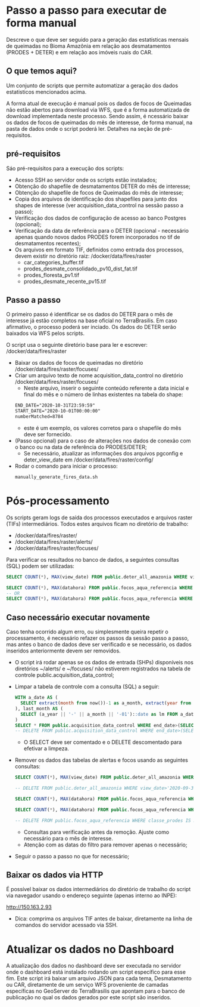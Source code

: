 # Passo a passo para executar de forma manual

Descreve o que deve ser seguido para a geração das estatísticas mensais de queimadas no Bioma Amazônia em relação aos desmatamentos (PRODES + DETER) e em relação aos imóveis ruais do CAR.

## O que temos aqui?

Um conjunto de scripts que permite automatizar a geração dos dados estatisticos mencionados acima.

A forma atual de execução é manual pois os dados de focos de Queimadas não estão abertos para download via WFS, que é a forma automatizada de download implementada neste processo. Sendo assim, é ncessário baixar os dados de focos de queimadas do mês de interesse, de forma manual, na pasta de dados onde o script poderá ler. Detalhes na seção de pré-requisitos.


## pré-requisitos

Sáo pré-requisitos para a execução dos scripts:

- Acesso SSH ao servidor onde os scripts estão instalados;
- Obtenção do shapefile de desmatamentos DETER do mês de interesse;
- Obtenção do shapefile de focos de Queimadas do mês de interesse;
- Copia dos arquivos de identificação dos shapefiles para junto dos shapes de interesse (ver acquisition_data_control na sessão passo a passo);
- Verificação dos dados de configuração de acesso ao banco Postgres (opcional);
- Verificação da data de referência para o DETER (opcional - necessário apenas quando novos dados PRODES forem incorporados no tif de desmatamentos recentes);
- Os arquivos em formato TIF, definidos como entrada dos processos, devem existir no diretório raiz: /docker/data/fires/raster
  - car_categories_buffer.tif
  - prodes_desmate_consolidado_pv10_dist_fat.tif
  - prodes_floresta_pv1.tif
  - prodes_desmate_recente_pv15.tif

## Passo a passo

O primeiro passo é identificar se os dados do DETER para o mês de interesse já estão completos na base oficial no TerraBrasilis.
Em caso afirmativo, o processo poderá ser inciado. Os dados do DETER serão baixados via WFS pelos scripts.

O script usa o seguinte diretório base para ler e escrever: /docker/data/fires/raster

- Baixar os dados de focos de queimadas no diretório /docker/data/fires/raster/focuses/
- Criar um arquivo texto de nome acquisition_data_control no diretório /docker/data/fires/raster/focuses/
  - Neste arquivo, inserir o seguinte conteúdo referente a data inicial e final do mês e o número de linhas existentes na tabela do shape:
  ```txt
  END_DATE="2020-10-31T23:59:59"
  START_DATE="2020-10-01T00:00:00"
  numberMatched=8784
  ```
  * este é um exemplo, os valores corretos para o shapefile do mês deve ser fornecido.
- (Passo opcional) para o caso de alterações nos dados de conexão com o banco ou na data de referência do PRODES/DETER;
  - Se necessário, atualizar as informações dos arquivos pgconfig e deter_view_date em /docker/data/fires/raster/config/
- Rodar o comando para iniciar o processo:
  ```sh
  manually_generate_fires_data.sh
  ```

# Pós-processamento

Os scripts geram logs de saída dos processos executados e arquivos raster (TIFs) intermediários. Todos estes arquivos ficam no diretório de trabalho:
 - /docker/data/fires/raster/
 - /docker/data/fires/raster/alerts/
 - /docker/data/fires/raster/focuses/

Para verificar os resultados no banco de dados, a seguintes consultas (SQL) podem ser utilizadas:

```sql
SELECT COUNT(*), MAX(view_date) FROM public.deter_all_amazonia WHERE view_date>'2020-09-30'

SELECT COUNT(*), MAX(datahora) FROM public.focos_aqua_referencia WHERE classe_car IS NULL
-- OR
SELECT COUNT(*), MAX(datahora) FROM public.focos_aqua_referencia WHERE datahora>'2020-09-30'
```

## Caso necessário executar novamente

Caso tenha ocorrido algum erro, ou simplesmente queira repetir o processamento, é necessário refazer os passos da sessão passo a passo, mas antes o banco de dados deve ser verificado e se necessário, os dados inseridos anteriormente devem ser removidos.

- O script irá rodar apenas se os dados de entrada (SHPs) disponíveis nos diretórios ~/alerts/ e ~/focuses/ não estiverem registrados na tabela de controle public.acquisition_data_control;
- Limpar a tabela de controle com a consulta (SQL) a seguir:
  ```sql
  WITH a_date AS (
    SELECT extract(month from now())-1 as a_month, extract(year from now()) as a_year
  ), last_month AS (
    SELECT (a_year || '-' || a_month || '-01')::date as lm FROM a_date
  )
  SELECT * FROM public.acquisition_data_control WHERE end_date>(SELECT lm FROM last_month)
  -- DELETE FROM public.acquisition_data_control WHERE end_date>(SELECT lm FROM last_month)
  ```
  - O SELECT deve ser comentado e o DELETE descomentado para efetivar a limpeza.

- Remover os dados das tabelas de alertas e focos usando as seguintes consultas:
  ```sql
  SELECT COUNT(*), MAX(view_date) FROM public.deter_all_amazonia WHERE view_date>'2020-09-30'

  -- DELETE FROM public.deter_all_amazonia WHERE view_date>'2020-09-30'

  SELECT COUNT(*), MAX(datahora) FROM public.focos_aqua_referencia WHERE classe_car IS NULL

  SELECT COUNT(*), MAX(datahora) FROM public.focos_aqua_referencia WHERE datahora>='2020-10-01'

  -- DELETE FROM public.focos_aqua_referencia WHERE classe_prodes IS NULL
  ```
  - Consultas para verificação antes da remoção. Ajuste como necessário para o mês de interesse.
  - Atenção com as datas do filtro para remover apenas o necessário;

- Seguir o passo a passo no que for necessário;

## Baixar os dados via HTTP

É possível baixar os dados intermediários do diretório de trabalho do script via navegador usando o endereço seguinte (apenas interno ao INPE):

http://150.163.2.93

* Dica: comprima os arquivos TIF antes de baixar, diretamente na linha de comandos do servidor acessado via SSH.

# Atualizar os dados no Dashboard

A atualização dos dados no dashboard deve ser executada no servidor onde o dashboard está instalado rodando um script específico para esse fim.
Este script irá baixar um arquivo JSON para cada tema, Desmatamento ou CAR, diretamente de um serviço WFS proveniente de camadas específicas no GeoServer do TerraBrasilis que apontam para o banco de publicação no qual os dados gerados por este script são inseridos.